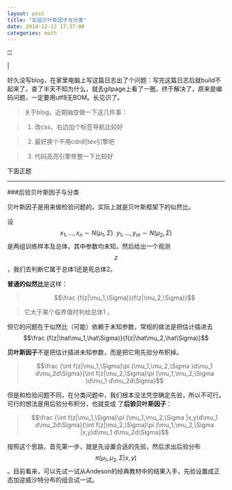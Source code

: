 ```yaml
---
layout: post
title: "后验贝叶斯因子与分类"
date: 2014-12-12 17:37:00
categories: math
---
```



&brvbar;&brvbar;&brvbar;

&#124;

好久没写blog，在家里电脑上写这篇日志出了个问题：写完这篇日志后就build不起来了。查了半天不知为什么，就去gitpage上看了一圈，终于解决了，原来是编码问题，一定要用utf8无BOM。长见识了。

>关于blog，近期抽空做一下这几件事：

>1. 改css，右边加个标签导航比较好

>2. 最好换个不用cdn的tex引擎吧

>3. 代码高亮引擎修整一下比较好


下面正题

---------

###后验贝叶斯因子与分类

贝叶斯因子是用来做检验问题的。实际上就是贝叶斯框架下的似然比。

设$$x_1,...,x_n\sim N(\mu_1,\Sigma)\ \ y_1,...,y_m\sim N(\mu_2,\Sigma)$$是两组训练样本及总体，其中参数均未知。然后给出一个观测$$z$$，我们去判断它属于总体1还是死总体2。

**普通的似然比**是这样：

>$$\frac {f(z|\mu_1,\Sigma)}{f(z|\mu_2,\Sigma)}$$

>它大于某个临界值时判给总体1 。

但它的问题在于似然比（可能）依赖于未知参数，常规的做法是把估计插进去$$\frac {f(z|\hat\mu_1,\hat\Sigma)}{f(z|\hat\mu_2,\hat\Sigma)}$$

**贝叶斯因子**不是把估计插进未知参数，而是把它用先验分布积掉。

>$$\frac {\int f(z|\mu_1,\Sigma)\pi (\mu_1,\mu_2,\Sigma )d\mu_1 d\mu_2d\Sigma}{\int f(z|\mu_2,\Sigma)\pi (\mu_1,\mu_2,\Sigma )d\mu_1 d\mu_2d\Sigma}$$

但是和检验问题不同，在分类问题中，我们根本没法凭空确定先验，所以不可行。可行的想法是用后验分布积分，也就变成 了**后验贝叶斯因子**：

>$$\frac {\int f(z|\mu_1,\Sigma)\pi (\mu_1,\mu_2,\Sigma |x,y)d\mu_1 d\mu_2d\Sigma}{\int f(z|\mu_2,\Sigma)\pi (\mu_1,\mu_2,\Sigma |x,y)d\mu_1 d\mu_2d\Sigma}$$

按照这个思路，首先第一步，就是先设置合适的先验，然后求出后验分布$$\pi (\mu_1,\mu_2,\Sigma |x,y)$$ 。目前看来，可以先试一试从Andeson的经典教材中的结果入手，先验设置成正态加逆威沙特分布的组合试一试。
